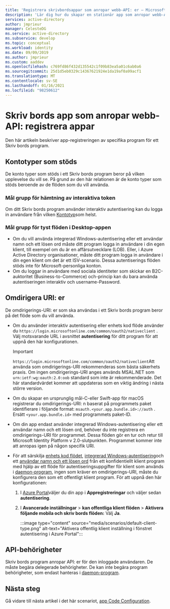 ```yaml
---
title: 'Registrera skrivbordsappar som anropar webb-API: er – Microsoft Identity Platform | Azure'
description: 'Lär dig hur du skapar en stationär app som anropar webb-API: er (app-registrering)'
services: active-directory
author: jmprieur
manager: CelesteDG
ms.service: active-directory
ms.subservice: develop
ms.topic: conceptual
ms.workload: identity
ms.date: 09/09/2019
ms.author: jmprieur
ms.custom: aaddev
ms.openlocfilehash: c769fd86f432d135542c1f09b83ea5a01c6ab0a6
ms.sourcegitcommit: 25d1d5eb0329c14367621924e1da19af0a99acf1
ms.translationtype: MT
ms.contentlocale: sv-SE
ms.lasthandoff: 01/16/2021
ms.locfileid: "98250612"
---
```

# <a name="desktop-app-that-calls-web-apis-app-registration"></a>Skriv bords app som anropar webb-API: registrera appar

Den här artikeln beskriver app-registreringen av specifika program för ett Skriv bords program.

## <a name="supported-account-types"></a>Kontotyper som stöds

De konto typer som stöds i ett Skriv bords program beror på vilken upplevelse du vill se. På grund av den här relationen är de konto typer som stöds beroende av de flöden som du vill använda.

### <a name="audience-for-interactive-token-acquisition"></a>Mål grupp för hämtning av interaktiva token

Om ditt Skriv bords program använder interaktiv autentisering kan du logga in användare från vilken [Kontotyp](quickstart-register-app.md)som helst.

### <a name="audience-for-desktop-app-silent-flows"></a>Mål grupp för tyst flöden i Desktop-appen

- Om du vill använda integrerad Windows-autentisering eller ett användar namn och ett lösen ord måste ditt program logga in användare i din egen klient, till exempel om du är en affärsutvecklare (LOB). Eller, i Azure Active Directory organisationer, måste ditt program logga in användare i din egen klient om det är ett ISV-scenario. Dessa autentiserings flöden stöds inte för Microsoft-personliga konton.
- Om du loggar in användare med sociala identiteter som skickar en B2C-auktoritet (Business-to-Commerce) och-princip kan du bara använda autentiseringen interaktiv och username-Password.

## <a name="redirect-uris"></a>Omdirigera URI: er

De omdirigerings-URI: er som ska användas i ett Skriv bords program beror på det flöde som du vill använda.

- Om du använder interaktiv autentisering eller enhets kod flöde använder du `https://login.microsoftonline.com/common/oauth2/nativeclient` . Välj motsvarande URL i avsnittet **autentisering** för ditt program för att uppnå den här konfigurationen.

  > [!IMPORTANT]
  > `https://login.microsoftonline.com/common/oauth2/nativeclient`Att använda som omdirigerings-URI rekommenderas som bästa säkerhets praxis.  Om ingen omdirigerings-URI anges används MSAL.NET som `urn:ietf:wg:oauth:2.0:oob` standard som inte är rekommenderade.  Det här standardvärdet kommer att uppdateras som en viktig ändring i nästa större version.

- Om du skapar en ursprunglig mål-C-eller Swift-app för macOS registrerar du omdirigerings-URI: n baserat på programmets paket identifierare i följande format: `msauth.<your.app.bundle.id>://auth` . Ersätt `<your.app.bundle.id>` med programmets paket-ID.
- Om din app endast använder integrerad Windows-autentisering eller ett användar namn och ett lösen ord, behöver du inte registrera en omdirigerings-URI för programmet. Dessa flöden gör en tur och retur till Microsoft Identity Platform v 2.0-slutpunkten. Programmet kommer inte att anropas igen på någon specifik URI.
- För att särskilja [enhets kod flödet](scenario-desktop-acquire-token.md#device-code-flow), [integrerad Windows-autentisering](scenario-desktop-acquire-token.md#integrated-windows-authentication)och ett [användar namn och ett lösen ord](scenario-desktop-acquire-token.md#username-and-password) från ett konfidentiellt klient program med hjälp av ett flöde för autentiseringsuppgifter för klient som används i [daemon-program](scenario-daemon-overview.md), ingen som kräver en omdirigerings-URI, måste du konfigurera den som ett offentligt klient program. För att uppnå den här konfigurationen:

    1. I <a href="https://portal.azure.com/" target="_blank"> <span class="docon docon-navigate-external x-hidden-focus"></span> Azure Portal</a>väljer du din app i **Appregistreringar** och väljer sedan **autentisering**.
    1. I **Avancerade inställningar**  >  **kan offentliga klient flöden**  >  **Aktivera följande mobila och skriv bords flöden:** Välj **Ja**.

        :::image type="content" source="media/scenarios/default-client-type.png" alt-text="Aktivera offentlig klient inställning i fönstret autentisering i Azure Portal":::

## <a name="api-permissions"></a>API-behörigheter

Skriv bords program anropar API: er för den inloggade användaren. De måste begära delegerade behörigheter. De kan inte begära program behörigheter, som endast hanteras i [daemon-program](scenario-daemon-overview.md).

## <a name="next-steps"></a>Nästa steg

Gå vidare till nästa artikel i det här scenariot, [app Code Configuration](scenario-desktop-app-configuration.md).
